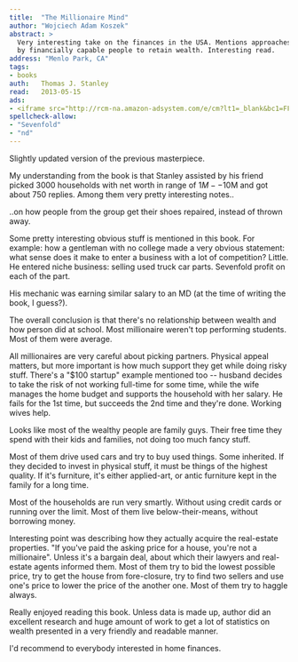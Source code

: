 ```yaml
---
title:	"The Millionaire Mind"
author: "Wojciech Adam Koszek"
abstract: >
  Very interesting take on the finances in the USA. Mentions approaches used
  by financially capable people to retain wealth. Interesting read.
address: "Menlo Park, CA"
tags:
- books
auth:	Thomas J. Stanley
read:	2013-05-15
ads:
- <iframe src="http://rcm-na.amazon-adsystem.com/e/cm?lt1=_blank&bc1=FFFFFF&IS2=1&bg1=FFFFFF&fc1=000000&lc1=FF0000&t=wkoszek-20&o=1&p=8&l=as4&m=amazon&f=ifr&ref=ss_til&asins=0740718584" style="width:120px;height:240px;" scrolling="no" marginwidth="0" marginheight="0" frameborder="0"></iframe>
spellcheck-allow:
- "Sevenfold"
- "nd"
---
```


Slightly updated version of the previous masterpiece.

My understanding from the book is that Stanley assisted by his friend picked
3000 households with net worth in range of $1M--$10M and got about 750
replies. Among them very pretty interesting notes..

..on how people from the group get their shoes repaired, instead of thrown
away.

Some pretty interesting obvious stuff is mentioned in this book. For
example: how a gentleman with no college made a very obvious statement: what
sense does it make to enter a business with a lot of competition? Little. He
entered niche business: selling used truck car parts. Sevenfold profit on
each of the part.

His mechanic was earning similar salary to an MD (at the time of writing the
book, I guess?).

The overall conclusion is that there's no relationship between wealth and
how person did at school. Most millionaire weren't top performing students.
Most of them were average.

All millionaires are very careful about picking partners. Physical appeal
matters, but more important is how much support they get while doing risky
stuff. There's a "$100 startup" example mentioned too -- husband decides to
take the risk of not working full-time for some time, while the wife manages
the home budget and supports the household with her salary. He fails for the
1st time, but succeeds the 2nd time and they're done. Working wives help.

Looks like most of the wealthy people are family guys. Their free time they
spend with their kids and families, not doing too much fancy stuff.

Most of them drive used cars and try to buy used things. Some inherited. If
they decided to invest in physical stuff, it must be things of the highest
quality. If it's furniture, it's either applied-art, or antic furniture kept
in the family for a long time.

Most of the households are run very smartly. Without using credit cards or
running over the limit. Most of them live below-their-means, without
borrowing money.

Interesting point was describing how they actually acquire the real-estate
properties. "If you've paid the asking price for a house, you're not a
millionaire". Unless it's a bargain deal, about which their lawyers and
real-estate agents informed them. Most of them try to bid the lowest
possible price, try to get the house from fore-closure, try to find two
sellers and use one's price to lower the price of the another one. Most of
them try to haggle always.

Really enjoyed reading this book. Unless data is made up, author did an
excellent research and huge amount of work to get a lot of statistics on
wealth presented in a very friendly and readable manner.

I'd recommend to everybody interested in home finances.

